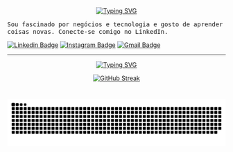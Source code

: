 

<div align="center">
<a href="https://git.io/typing-svg"><img src="https://readme-typing-svg.demolab.com?font=Teko&weight=600&size=25&pause=1000&color=2E95D9&center=true&vCenter=true&width=435&lines=Ol%C3%A1!+Meu+nome+%C3%A9+Carlos+Lima+%F0%9F%91%8B" alt="Typing SVG" /></a>
</div>

<p>
  <samp>Sou fascinado por negócios e tecnologia e gosto de aprender coisas novas. Conecte-se comigo no LinkedIn.
  </samp>

  [![Linkedin Badge](https://img.shields.io/badge/-LinkedIn-blue?style=flat-square&logo=Linkedin&logoColor=white&link=https://www.linkedin.com/in/carlos-daniel-de-queiroz-lima/)](https://www.linkedin.com/in/carlos-daniel-de-queiroz-lima)
  [![Instagram Badge](https://img.shields.io/badge/-Instagram-e4405f?style=flat-square&logo=Instagram&logoColor=white&link=https://www.instagram.com/carlosdqlima/)](https://www.instagram.com/carlosdqlima)
  [![Gmail Badge](https://img.shields.io/badge/-Gmail-d14836?style=flat-square&logo=Gmail&logoColor=white&link=mail@carlos.dq.lima@gmail.com)](mailto:mail@carlos.dq.lima@gmail.com)
  
---

<div style="text-align: center;" align="center">
<a href="https://git.io/typing-svg"><img src="https://readme-typing-svg.demolab.com?font=Teko&pause=1000&color=2E95D9&center=true&vCenter=true&width=435&lines=*+GitHub+Stats+*" alt="Typing SVG" /></a>
<p align="center">
<a href="https://git.io/streak-stats"><img src="https://streak-stats.demolab.com?user=carlosdqlima&theme=python-dark&locale=pt_BR" alt="GitHub Streak" /></a>
</p>

#

<picture align="center">
  <source media="(prefers-color-scheme: dark)" srcset="https://raw.githubusercontent.com/carlosdqlima/carlosdqlima/output/github-contribution-grid-snake-dark.svg">
  <source media="(prefers-color-scheme: light)" srcset="https://raw.githubusercontent.com/carlosdqlima/carlosdqlima/output/github-contribution-grid-snake-dark.svg">
  <img align="center" alt="github contribution grid snake animation" src="https://raw.githubusercontent.com/carlosdqlima/carlosdqlima/output/github-contribution-grid-snake.svg">
</picture>
